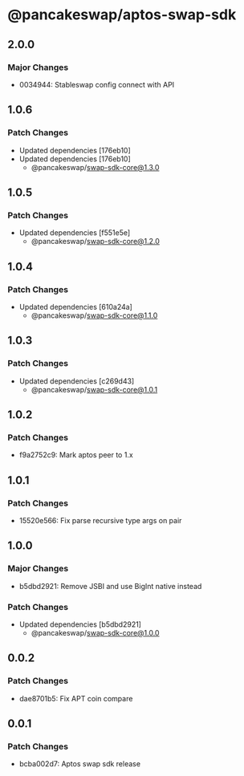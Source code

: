 # @pancakeswap/aptos-swap-sdk

## 2.0.0

### Major Changes

- 0034944: Stableswap config connect with API

## 1.0.6

### Patch Changes

- Updated dependencies [176eb10]
- Updated dependencies [176eb10]
  - @pancakeswap/swap-sdk-core@1.3.0

## 1.0.5

### Patch Changes

- Updated dependencies [f551e5e]
  - @pancakeswap/swap-sdk-core@1.2.0

## 1.0.4

### Patch Changes

- Updated dependencies [610a24a]
  - @pancakeswap/swap-sdk-core@1.1.0

## 1.0.3

### Patch Changes

- Updated dependencies [c269d43]
  - @pancakeswap/swap-sdk-core@1.0.1

## 1.0.2

### Patch Changes

- f9a2752c9: Mark aptos peer to 1.x

## 1.0.1

### Patch Changes

- 15520e566: Fix parse recursive type args on pair

## 1.0.0

### Major Changes

- b5dbd2921: Remove JSBI and use BigInt native instead

### Patch Changes

- Updated dependencies [b5dbd2921]
  - @pancakeswap/swap-sdk-core@1.0.0

## 0.0.2

### Patch Changes

- dae8701b5: Fix APT coin compare

## 0.0.1

### Patch Changes

- bcba002d7: Aptos swap sdk release
